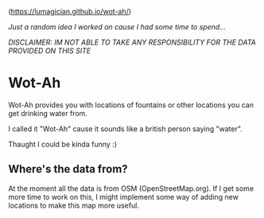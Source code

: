 (https://lumagician.github.io/wot-ah/)

*Just a random idea I worked on cause I had some time to spend...*

*DISCLAIMER: IM NOT ABLE TO TAKE ANY RESPONSIBILITY FOR THE DATA PROVIDED ON THIS SITE*

# Wot-Ah

Wot-Ah provides you with locations of fountains or other locations you can get drinking water from.

I called it "Wot-Ah" cause it sounds like a british person saying "water".

Thaught I could be kinda funny :)


## Where's the data from?

At the moment all the data is from OSM (OpenStreetMap.org). If I get some more time to work on this,
I might implement some way of adding new locations to make this map more useful.


